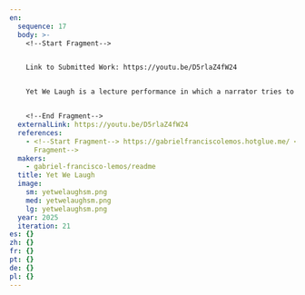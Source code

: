 ```yaml
---
en:
  sequence: 17
  body: >-
    <﻿!--Start Fragment-->


    L﻿ink to Submitted Work: https://youtu.be/D5rlaZ4fW24


    Yet We Laugh is a lecture performance in which a narrator tries to explain what laughter and humor could mean to human beings. Based on text and sound, the project is an hybrid 45 minutes piece that invites audiences to reflect on humor's complex embodied and cultural phenomena, as well as witness the learning process of a machine attempting to laugh. The research in which the performance is based concerns laughter's effect on psychology and how performed theory can comment on the entanglement between humans, sound, language, objects and technology. 


    <﻿!--End Fragment-->
  externalLink: https://youtu.be/D5rlaZ4fW24
  references:
    - <﻿!--Start Fragment--> https://gabrielfranciscolemos.hotglue.me/ <!--End
      Fragment-->
  makers:
    - gabriel-francisco-lemos/readme
  title: Yet We Laugh
  image:
    sm: yetwelaughsm.png
    med: yetwelaughsm.png
    lg: yetwelaughsm.png
  year: 2025
  iteration: 21
es: {}
zh: {}
fr: {}
pt: {}
de: {}
pl: {}
---
```

